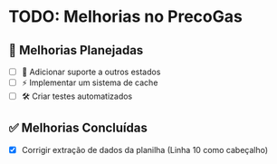 # TODO: Melhorias no PrecoGas

## 🔄 Melhorias Planejadas

- [ ] 🚀 Adicionar suporte a outros estados
- [ ] ⚡ Implementar um sistema de cache
- [ ] 🛠️ Criar testes automatizados

## ✅ Melhorias Concluídas
- [x] Corrigir extração de dados da planilha (Linha 10 como cabeçalho)
